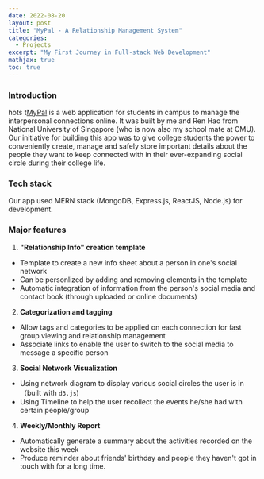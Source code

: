 ```yaml
---
date: 2022-08-20
layout: post
title: "MyPal - A Relationship Management System"
categories:
  - Projects
excerpt: "My First Journey in Full-stack Web Development"
mathjax: true
toc: true
---
```


### Introduction
hots t[MyPal](https://github.com/Criss-Wang/MyPal-App) is a web application for students in campus to manage the interpersonal connections online. It was built by me and Ren Hao from National University of Singapore (who is now also my school mate at CMU). Our initiative for building this app was to give college students the power to conveniently create, manage and safely store important details about the people they want to keep connected with in their ever-expanding social circle during their college life. 

### Tech stack
Our app used MERN stack (MongoDB, Express.js, ReactJS, Node.js) for development. 

### Major features
1. **\"Relationship Info\" creation template**
  - Template to create a new info sheet about a person in one\'s social network
  - Can be personlized by adding and removing elements in the template
  - Automatic integration of information from the person\'s social media and contact book (through uploaded or online documents)
2. **Categorization and tagging**
  - Allow tags and categories to be applied on each connection for fast group viewing and relationship management
  - Associate links to enable the user to switch to the social media to message a specific person
3. **Social Network Visualization**
  - Using network diagram to display various social circles the user is in （built with `d3.js`)
  - Using Timeline to help the user recollect the events he/she had with certain people/group
4. **Weekly/Monthly Report**
  - Automatically generate a summary about the activities recorded on the website this week
  - Produce reminder about friends\' birthday and people they haven\'t got in touch with for a long time.